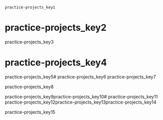 ```ngMeta
practice-projects_key1
```
# practice-projects_key2
practice-projects_key3

# practice-projects_key4
practice-projects_key5# practice-projects_key6
practice-projects_key7

practice-projects_key8

practice-projects_key9practice-projects_key10# practice-projects_key11
practice-projects_key12practice-projects_key13practice-projects_key14

practice-projects_key15